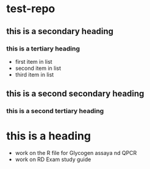 # test-repo
## this is a secondary heading
### this is a tertiary heading
* first item in list 
* second item in list
* third item in list
## this is a second secondary heading
### this is a second tertiary heading
# this is a heading
* work on the R file for Glycogen assaya nd QPCR
* work on RD Exam study guide
